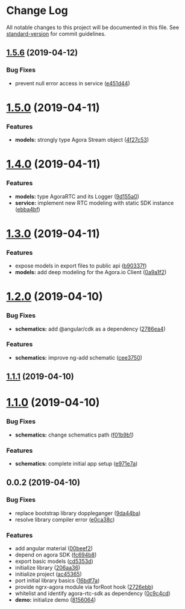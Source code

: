 # Change Log

All notable changes to this project will be documented in this file. See [standard-version](https://github.com/conventional-changelog/standard-version) for commit guidelines.

## [1.5.6](https://github.com/drew-thompson/ngx-agora/compare/v1.5.0...v1.5.6) (2019-04-12)


### Bug Fixes

* prevent null error access in service ([e451d44](https://github.com/drew-thompson/ngx-agora/commit/e451d44))



# [1.5.0](https://github.com/drew-thompson/ngx-agora/compare/v1.4.0...v1.5.0) (2019-04-11)


### Features

* **models:** strongly type Agora Stream object ([4f27c53](https://github.com/drew-thompson/ngx-agora/commit/4f27c53))



# [1.4.0](https://github.com/drew-thompson/ngx-agora/compare/v1.3.0...v1.4.0) (2019-04-11)


### Features

* **models:** type AgoraRTC and its Logger ([9d155a0](https://github.com/drew-thompson/ngx-agora/commit/9d155a0))
* **service:** implement new RTC modeling with static SDK instance ([ebba4bf](https://github.com/drew-thompson/ngx-agora/commit/ebba4bf))



# [1.3.0](https://github.com/drew-thompson/ngx-agora/compare/v1.2.0...v1.3.0) (2019-04-11)


### Features

* expose models in export files to public api ([b90337f](https://github.com/drew-thompson/ngx-agora/commit/b90337f))
* **models:** add deep modeling for the Agora.io Client ([0a9a1f2](https://github.com/drew-thompson/ngx-agora/commit/0a9a1f2))



# [1.2.0](https://github.com/drew-thompson/ngx-agora/compare/v1.1.1...v1.2.0) (2019-04-10)


### Bug Fixes

* **schematics:** add @angular/cdk as a dependency ([2786ea4](https://github.com/drew-thompson/ngx-agora/commit/2786ea4))


### Features

* **schematics:** improve ng-add schematic ([cee3750](https://github.com/drew-thompson/ngx-agora/commit/cee3750))



## [1.1.1](https://github.com/drew-thompson/ngx-agora/compare/v1.1.0...v1.1.1) (2019-04-10)



# [1.1.0](https://github.com/drew-thompson/ngx-agora/compare/v0.0.2...v1.1.0) (2019-04-10)


### Bug Fixes

* **schematics:** change schematics path ([f01b9b1](https://github.com/drew-thompson/ngx-agora/commit/f01b9b1))


### Features

* **schematics:** complete initial app setup ([e971e7a](https://github.com/drew-thompson/ngx-agora/commit/e971e7a))



## 0.0.2 (2019-04-10)


### Bug Fixes

* replace bootstrap library doppleganger ([9da44ba](https://github.com/drew-thompson/ngx-agora/commit/9da44ba))
* resolve library compiler error ([e0ca38c](https://github.com/drew-thompson/ngx-agora/commit/e0ca38c))


### Features

* add angular material ([00beef2](https://github.com/drew-thompson/ngx-agora/commit/00beef2))
* depend on agora SDK ([fc694b8](https://github.com/drew-thompson/ngx-agora/commit/fc694b8))
* export basic models ([cd5353d](https://github.com/drew-thompson/ngx-agora/commit/cd5353d))
* initialize library ([206aa36](https://github.com/drew-thompson/ngx-agora/commit/206aa36))
* initialize project ([ac45365](https://github.com/drew-thompson/ngx-agora/commit/ac45365))
* port initial library basics ([16bdf7a](https://github.com/drew-thompson/ngx-agora/commit/16bdf7a))
* provide ngrx-agora module via forRoot hook ([2726ebb](https://github.com/drew-thompson/ngx-agora/commit/2726ebb))
* whitelist and identify agora-rtc-sdk as dependency ([0c9c4cd](https://github.com/drew-thompson/ngx-agora/commit/0c9c4cd))
* **demo:** initialize demo ([8156064](https://github.com/drew-thompson/ngx-agora/commit/8156064))
